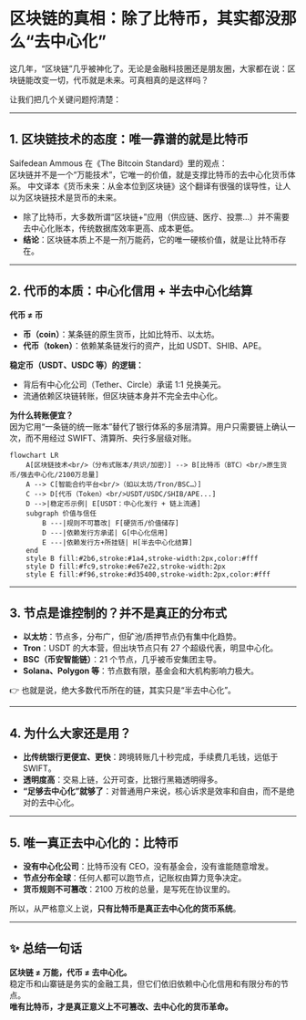 # 区块链的真相：除了比特币，其实都没那么“去中心化”

这几年，“区块链”几乎被神化了。无论是金融科技圈还是朋友圈，大家都在说：区块链能改变一切，代币就是未来。可真相真的是这样吗？

让我们把几个关键问题捋清楚：

---

## 1. 区块链技术的态度：唯一靠谱的就是比特币

Saifedean Ammous 在《The Bitcoin Standard》里的观点：  
区块链并不是一个“万能技术”，它唯一的价值，就是支撑比特币的去中心化货币体系。 中文译本《货币未来：从金本位到区块链》这个翻译有很强的误导性，让人以为区块链技术是货币的未来。

- 除了比特币，大多数所谓“区块链+”应用（供应链、医疗、投票…）并不需要去中心化账本，传统数据库效率更高、成本更低。  
- **结论**：区块链本质上不是一剂万能药，它的唯一硬核价值，就是让比特币存在。

---

## 2. 代币的本质：中心化信用 + 半去中心化结算

**代币 ≠ 币**

- **币（coin）**：某条链的原生货币，比如比特币、以太坊。  
- **代币（token）**：依赖某条链发行的资产，比如 USDT、SHIB、APE。  

**稳定币（USDT、USDC 等）的逻辑：**

- 背后有中心化公司（Tether、Circle）承诺 1:1 兑换美元。  
- 流通依赖区块链转账，但区块链本身并不完全去中心化。  

**为什么转账便宜？**  
因为它用“一条链的统一账本”替代了银行体系的多层清算。用户只需要链上确认一次，而不用经过 SWIFT、清算所、央行多层级对账。 
```mermaid
flowchart LR
    A[区块链技术<br/>（分布式账本/共识/加密）] --> B[比特币（BTC）<br/>原生货币/强去中心化/2100万总量]
    A --> C[智能合约平台<br/>（如以太坊/Tron/BSC…）]
    C --> D[代币（Token）<br/>USDT/USDC/SHIB/APE...]
    D -->|稳定币示例| E[USDT：中心化发行 + 链上流通]
    subgraph 价值与信任
        B ---|规则不可篡改| F[硬货币/价值储存]
        D ---|依赖发行方承诺| G[中心化信用]
        E ---|依赖发行方+所挂链| H[半去中心化结算]
    end
    style B fill:#2b6,stroke:#1a4,stroke-width:2px,color:#fff
    style D fill:#fc9,stroke:#e67e22,stroke-width:2px
    style E fill:#f96,stroke:#d35400,stroke-width:2px,color:#fff

```
---

## 3. 节点是谁控制的？并不是真正的分布式

- **以太坊**：节点多，分布广，但矿池/质押节点仍有集中化趋势。  
- **Tron**：USDT 的大本营，但出块节点只有 27 个超级代表，明显中心化。  
- **BSC（币安智能链）**：21 个节点，几乎被币安集团主导。  
- **Solana、Polygon 等**：节点数有限，基金会和大机构影响力极大。  

👉 也就是说，绝大多数代币所在的链，其实只是“半去中心化”。

---

## 4. 为什么大家还是用？

- **比传统银行更便宜、更快**：跨境转账几十秒完成，手续费几毛钱，远低于 SWIFT。  
- **透明度高**：交易上链，公开可查，比银行黑箱透明得多。  
- **“足够去中心化”就够了**：对普通用户来说，核心诉求是效率和自由，而不是绝对的去中心化。  

---

## 5. 唯一真正去中心化的：比特币

- **没有中心化公司**：比特币没有 CEO，没有基金会，没有谁能随意增发。  
- **节点分布全球**：任何人都可以跑节点，记账权由算力竞争决定。  
- **货币规则不可篡改**：2100 万枚的总量，是写死在协议里的。  

所以，从严格意义上说，**只有比特币是真正去中心化的货币系统**。  

---

## ✨ 总结一句话

**区块链 ≠ 万能，代币 ≠ 去中心化。**  
稳定币和山寨链是务实的金融工具，但它们依旧依赖中心化信用和有限分布的节点。  
**唯有比特币，才是真正意义上不可篡改、去中心化的货币革命。**

